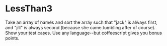 LessThan3
=========

Take an array of names and sort the array such that "jack"  is always first, and "jill" is always second (because she came  tumbling after of course). Show your test cases.  Use any language--but coffeescript gives you bonus points.
